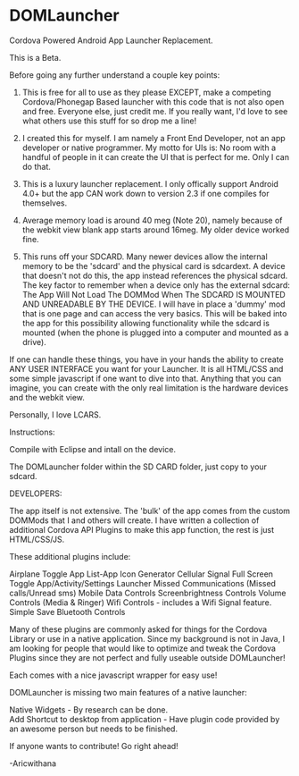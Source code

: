 DOMLauncher
===========

Cordova Powered Android App Launcher Replacement. 

This is a Beta.  

Before going any further understand a couple key points:

1.  This is free for all to use as they please EXCEPT, make a competing Cordova/Phonegap Based launcher with this code that is not also open and free.  Everyone else, just credit me.  If you really want, I'd love to see what others use this stuff for so drop me a line!

2.  I created this for myself.  I am namely a Front End Developer, not an app developer or native programmer.  My motto for UIs is:  No room with a handful of people in it can create the UI that is perfect for me.  Only I can do that. 

3.  This is a luxury launcher replacement.  I only offically support Android 4.0+ but the app CAN work down to version 2.3 if one compiles for themselves.

4. Average memory load is around 40 meg (Note 20), namely because of the webkit view blank app starts around 16meg.  My older device worked fine.

5.  This runs off your SDCARD. Many newer devices allow the internal memory to be the 'sdcard' and the physical card is sdcardext.  A device that doesn't not do this, the app instead references the physical sdcard.  The key factor to remember when a device only has the external sdcard:  The App Will Not Load The DOMMod When The SDCARD IS MOUNTED AND UNREADABLE BY THE DEVICE.  I will have in place a 'dummy' mod that is one page and can access the very basics. This will be baked into the app for this possibility allowing functionality while the sdcard is mounted (when the phone is plugged into a computer and mounted as a drive).

If one can handle these things, you have in your hands the ability to create ANY USER INTERFACE you want for your Launcher.  It is all HTML/CSS and some simple javascript if one want to dive into that.  Anything that you can imagine, you can create with the only real limitation is the hardware devices and the webkit view.

Personally, I love LCARS.

Instructions:

Compile with Eclipse and intall on the device.

The DOMLauncher folder within the SD CARD folder, just copy to your sdcard. 



DEVELOPERS:

The app itself is not extensive.  The 'bulk' of the app comes from the custom DOMMods that I and others will create.  I have written a collection of additional Cordova API Plugins to make this app function, the rest is just HTML/CSS/JS.

These additional plugins include:

Airplane Toggle
App List-App Icon Generator
Cellular Signal 
Full Screen Toggle
App/Activity/Settings Launcher
Missed Communications (Missed calls/Unread sms)
Mobile Data Controls
Screenbrightness Controls
Volume Controls (Media & Ringer)
Wifi Controls - includes a Wifi Signal feature.
Simple Save
Bluetooth Controls

Many of these plugins are commonly asked for things for the Cordova Library or use in a native application.  Since my background is not in Java, I am looking for people that would like to optimize and tweak the Cordova Plugins since they are not perfect and fully useable outside DOMLauncher!

Each comes with a nice javascript wrapper for easy use!

DOMLauncher is missing two main features of a native launcher:

Native Widgets - By research can be done.  
Add Shortcut to desktop from application - Have plugin code provided by an awesome person but needs to be finished.

If anyone wants to contribute!  Go right ahead!

-Aricwithana
